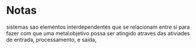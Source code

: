 # Notas

sistemas sao elementos interdependentes que se relacionam entre si para fazer com que uma meta\objetivo possa ser atingido atraves das ativiades de entrada, processamento, e saida, 
